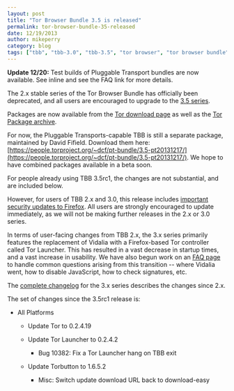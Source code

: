 ```yaml
---
layout: post
title: "Tor Browser Bundle 3.5 is released"
permalink: tor-browser-bundle-35-released
date: 12/19/2013
author: mikeperry
category: blog
tags: ["tbb", "tbb-3.0", "tbb-3.5", "tor browser", "tor browser bundle", "tor-browser-bundle"]
---
```


 **Update 12/20:** Test builds of Pluggable Transport bundles are now available. See inline and see the FAQ link for more details.

The 2.x stable series of the Tor Browser Bundle has officially been deprecated, and all users are encouraged to upgrade to the [3.5 series](https://blog.torproject.org/category/tags/tbb-35).

Packages are now available from the [Tor download page](https://www.torproject.org/download/download-easy.html) as well as the [Tor Package archive](https://archive.torproject.org/tor-package-archive/torbrowser/3.5/).

For now, the Pluggable Transports-capable TBB is still a separate package, maintained by David Fifield. Download them here: [https://people.torproject.org/~dcf/pt-bundle/3.5-pt20131217/](https://people.torproject.org/~dcf/pt-bundle/3.5-pt20131217/). We hope to have combined packages available in a beta soon.

For people already using TBB 3.5rc1, the changes are not substantial, and are included below.

However, for users of TBB 2.x and 3.0, this release includes [important security updates to Firefox](https://www.mozilla.org/security/known-vulnerabilities/firefoxESR.html#firefox24.2). All users are strongly encouraged to update immediately, as we will not be making further releases in the 2.x or 3.0 series.

In terms of user-facing changes from TBB 2.x, the 3.x series primarily features the replacement of Vidalia with a Firefox-based Tor controller called Tor Launcher. This has resulted in a vast decrease in startup times, and a vast increase in usability. We have also begun work on an [FAQ page](https://trac.torproject.org/projects/tor/wiki/doc/TorBrowserBundle3FAQ) to handle common questions arising from this transition -- where Vidalia went, how to disable JavaScript, how to check signatures, etc.

The [complete changelog](https://gitweb.torproject.org/builders/tor-browser-bundle.git/blob/refs/heads/master:/Bundle-Data/Docs/ChangeLog.txt) for the 3.x series describes the changes since 2.x.

The set of changes since the 3.5rc1 release is:

- All Platforms
  - Update Tor to 0.2.4.19
  - Update Tor Launcher to 0.2.4.2
    - Bug 10382: Fix a Tor Launcher hang on TBB exit 

  - Update Torbutton to 1.6.5.2
    - Misc: Switch update download URL back to download-easy 

